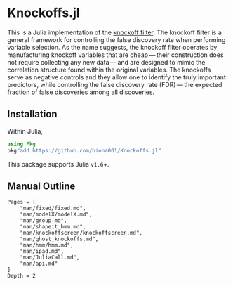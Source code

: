 # Knockoffs.jl

This is a Julia implementation of the [knockoff filter](https://web.stanford.edu/group/candes/knockoffs/). The knockoff filter is a general framework for controlling the false discovery rate when performing variable selection. As the name suggests, the knockoff filter operates by manufacturing knockoff variables that are cheap — their construction does not require collecting any new data — and are designed to mimic the correlation structure found within the original variables. The knockoffs serve as negative controls and they allow one to identify the truly important predictors, while controlling the false discovery rate (FDR) — the expected fraction of false discoveries among all discoveries.

## Installation

Within Julia,
```julia
using Pkg
pkg"add https://github.com/biona001/Knockoffs.jl"
```
This package supports Julia `v1.6`+.

## Manual Outline

```@contents
Pages = [
    "man/fixed/fixed.md",
    "man/modelX/modelX.md",
    "man/group.md",
    "man/shapeit_hmm.md",
    "man/knockoffscreen/knockoffscreen.md",
    "man/ghost_knockoffs.md",
    "man/hmm/hmm.md",
    "man/ipad.md",
    "man/JuliaCall.md",
    "man/api.md"
]
Depth = 2
```
